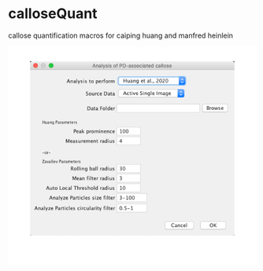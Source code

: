 # calloseQuant
callose quantification macros for caiping huang and manfred heinlein


[![](screenshot.jpg)](screenshot.jpg)
